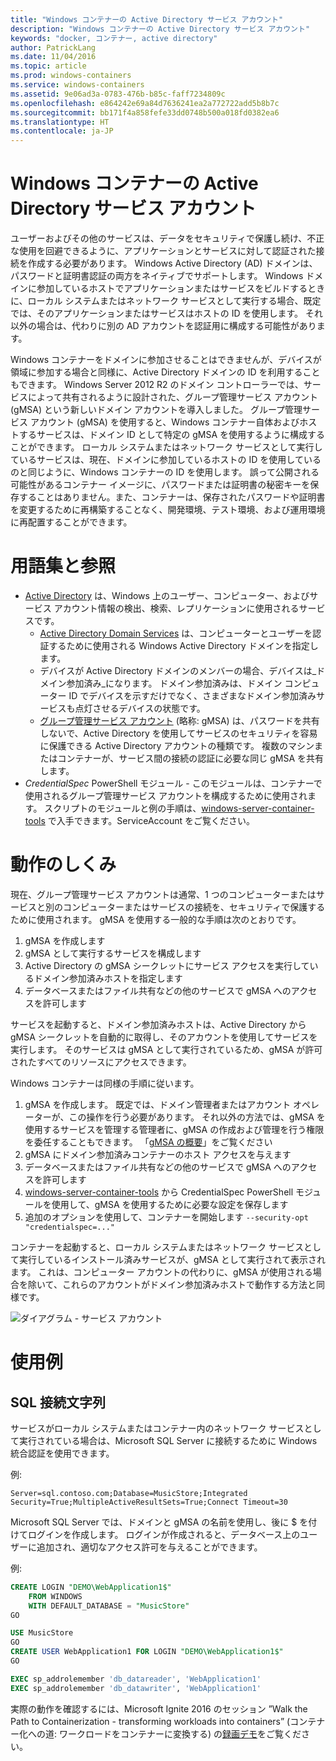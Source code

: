 ```yaml
---
title: "Windows コンテナーの Active Directory サービス アカウント"
description: "Windows コンテナーの Active Directory サービス アカウント"
keywords: "docker, コンテナー, active directory"
author: PatrickLang
ms.date: 11/04/2016
ms.topic: article
ms.prod: windows-containers
ms.service: windows-containers
ms.assetid: 9e06ad3a-0783-476b-b85c-faff7234809c
ms.openlocfilehash: e864242e69a84d7636241ea2a772722add5b8b7c
ms.sourcegitcommit: bb171f4a858fefe33dd0748b500a018fd0382ea6
ms.translationtype: HT
ms.contentlocale: ja-JP
---
```

# <a name="active-directory-service-accounts-for-windows-containers"></a>Windows コンテナーの Active Directory サービス アカウント

ユーザーおよびその他のサービスは、データをセキュリティで保護し続け、不正な使用を回避できるように、アプリケーションとサービスに対して認証された接続を作成する必要があります。 Windows Active Directory (AD) ドメインは、パスワードと証明書認証の両方をネイティブでサポートします。 Windows ドメインに参加しているホストでアプリケーションまたはサービスをビルドするときに、ローカル システムまたはネットワーク サービスとして実行する場合、既定では、そのアプリケーションまたはサービスはホストの ID を使用します。 それ以外の場合は、代わりに別の AD アカウントを認証用に構成する可能性があります。

Windows コンテナーをドメインに参加させることはできませんが、デバイスが領域に参加する場合と同様に、Active Directory ドメインの ID を利用することもできます。 Windows Server 2012 R2 のドメイン コントローラーでは、サービスによって共有されるように設計された、グループ管理サービス アカウント (gMSA) という新しいドメイン アカウントを導入しました。 グループ管理サービス アカウント (gMSA) を使用すると、Windows コンテナー自体およびホストするサービスは、ドメイン ID として特定の gMSA を使用するように構成することができます。 ローカル システムまたはネットワーク サービスとして実行しているサービスは、現在、ドメインに参加しているホストの ID を使用しているのと同じように、Windows コンテナーの ID を使用します。 誤って公開される可能性があるコンテナー イメージに、パスワードまたは証明書の秘密キーを保存することはありません。また、コンテナーは、保存されたパスワードや証明書を変更するために再構築することなく、開発環境、テスト環境、および運用環境に再配置することができます。 


# <a name="glossary--references"></a>用語集と参照
- [Active Directory](http://social.technet.microsoft.com/wiki/contents/articles/1026.active-directory-services-overview.aspx) は、Windows 上のユーザー、コンピューター、およびサービス アカウント情報の検出、検索、レプリケーションに使用されるサービスです。 
  - [Active Directory Domain Services](https://technet.microsoft.com/en-us/library/dd448614.aspx) は、コンピューターとユーザーを認証するために使用される Windows Active Directory ドメインを指定します。 
  - デバイスが Active Directory ドメインのメンバーの場合、デバイスは_ドメイン参加済み_になります。 ドメイン参加済みは、ドメイン コンピューター ID でデバイスを示すだけでなく、さまざまなドメイン参加済みサービスも点灯させるデバイスの状態です。
  - [グループ管理サービス アカウント](https://technet.microsoft.com/en-us/library/jj128431(v=ws.11).aspx) (略称: gMSA) は、パスワードを共有しないで、Active Directory を使用してサービスのセキュリティを容易に保護できる Active Directory アカウントの種類です。 複数のマシンまたはコンテナーが、サービス間の接続の認証に必要な同じ gMSA を共有します。
- _CredentialSpec_ PowerShell モジュール - このモジュールは、コンテナーで使用されるグループ管理サービス アカウントを構成するために使用されます。 スクリプトのモジュールと例の手順は、[windows-server-container-tools](https://github.com/Microsoft/Virtualization-Documentation/tree/live/windows-server-container-tools) で入手できます。ServiceAccount をご覧ください。

# <a name="how-it-works"></a>動作のしくみ

現在、グループ管理サービス アカウントは通常、1 つのコンピューターまたはサービスと別のコンピューターまたはサービスの接続を、セキュリティで保護するために使用されます。 gMSA を使用する一般的な手順は次のとおりです。

1. gMSA を作成します
2. gMSA として実行するサービスを構成します
3. Active Directory の gMSA シークレットにサービス アクセスを実行しているドメイン参加済みホストを指定します
4. データベースまたはファイル共有などの他のサービスで gMSA へのアクセスを許可します

サービスを起動すると、ドメイン参加済みホストは、Active Directory から gMSA シークレットを自動的に取得し、そのアカウントを使用してサービスを実行します。 そのサービスは gMSA として実行されているため、gMSA が許可されたすべてのリソースにアクセスできます。

Windows コンテナーは同様の手順に従います。

1. gMSA を作成します。 既定では、ドメイン管理者またはアカウント オペレーターが、この操作を行う必要があります。 それ以外の方法では、gMSA を使用するサービスを管理する管理者に、gMSA の作成および管理を行う権限を委任することもできます。 「[gMSA の概要](https://technet.microsoft.com/en-us/library/jj128431(v=ws.11).aspx)」をご覧ください
2. gMSA にドメイン参加済みコンテナーのホスト アクセスを与えます
3. データベースまたはファイル共有などの他のサービスで gMSA へのアクセスを許可します
4. [windows-server-container-tools](https://github.com/Microsoft/Virtualization-Documentation/tree/live/windows-server-container-tools) から CredentialSpec PowerShell モジュールを使用して、gMSA を使用するために必要な設定を保存します
5. 追加のオプションを使用して、コンテナーを開始します `--security-opt "credentialspec=..."`

コンテナーを起動すると、ローカル システムまたはネットワーク サービスとして実行しているインストール済みサービスが、gMSA として実行されて表示されます。 これは、コンピューター アカウントの代わりに、gMSA が使用される場合を除いて、これらのアカウントがドメイン参加済みホストで動作する方法と同様です。 

![ダイアグラム - サービス アカウント](media/serviceaccount_diagram.png)


# <a name="example-uses"></a>使用例


## <a name="sql-connection-strings"></a>SQL 接続文字列
サービスがローカル システムまたはコンテナー内のネットワーク サービスとして実行されている場合は、Microsoft SQL Server に接続するために Windows 統合認証を使用できます。

例:

```none
Server=sql.contoso.com;Database=MusicStore;Integrated Security=True;MultipleActiveResultSets=True;Connect Timeout=30
```

Microsoft SQL Server では、ドメインと gMSA の名前を使用し、後に $ を付けてログインを作成します。 ログインが作成されると、データベース上のユーザーに追加され、適切なアクセス許可を与えることができます。

例: 

```sql
CREATE LOGIN "DEMO\WebApplication1$"
    FROM WINDOWS
    WITH DEFAULT_DATABASE = "MusicStore"
GO

USE MusicStore
GO
CREATE USER WebApplication1 FOR LOGIN "DEMO\WebApplication1$"
GO

EXEC sp_addrolemember 'db_datareader', 'WebApplication1'
EXEC sp_addrolemember 'db_datawriter', 'WebApplication1'
```

実際の動作を確認するには、Microsoft Ignite 2016 のセッション ”Walk the Path to Containerization - transforming workloads into containers” (コンテナー化への道: ワークロードをコンテナーに変換する) の[録画デモ](https://youtu.be/cZHPz80I-3s?t=2672)をご覧ください。

